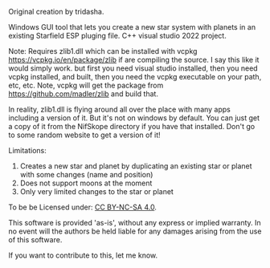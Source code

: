 Original creation by tridasha.

Windows GUI tool that lets you create a new star system with planets in an existing Starfield ESP pluging file.
C++ visual studio 2022 project. 

Note: Requires zlib1.dll which can be installed with vcpkg https://vcpkg.io/en/package/zlib if are compiling the source. 
I say this like it would simply work. but first you need visual studio installed, then you need vcpkg installed, and built, 
then you need the vcpkg executable on your path, etc, etc. Note, vcpkg will get the package from https://github.com/madler/zlib and build that. 

In reality, zlib1.dll is flying around all over the place with many apps including a version of it. But it's not on windows by default.
You can just get a copy of it from the NifSkope directory if you have that installed. Don't go to some random website to get a version of it!

Limitations:
1. Creates a new star and planet by duplicating an existing star or planet with some changes (name and position)
2. Does not support moons at the moment
3. Only very limited changes to the star or planet

To be be Licensed under: [CC BY-NC-SA 4.0](https://pages.github.com/](https://creativecommons.org/licenses/by-nc-sa/4.0/)).

  This software is provided 'as-is', without any express or implied
  warranty.  In no event will the authors be held liable for any damages
  arising from the use of this software.

If you want to contribute to this, let me know.
